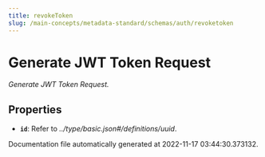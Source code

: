 ```yaml
---
title: revokeToken
slug: /main-concepts/metadata-standard/schemas/auth/revoketoken
---
```


# Generate JWT Token Request

*Generate JWT Token Request.*

## Properties

- **`id`**: Refer to *../type/basic.json#/definitions/uuid*.


Documentation file automatically generated at 2022-11-17 03:44:30.373132.
